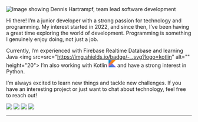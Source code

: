 <img src="https://t3.ftcdn.net/jpg/07/32/10/90/360_F_732109080_4lXwGofazqAiysUpcCnrbflsNOl9EMdW.jpg" alt="Image showing Dennis Hartrampf, team lead software development">

Hi there! I’m a junior developer with a strong passion for technology and programming. My interest started in 2022, and since then, I’ve been having a great time exploring the world of development.
Programming is something I genuinely enjoy doing, not just a job.

Currently, I’m experienced with Firebase Realtime Database  and learning Java <img src=src="https://img.shields.io/badge/-_.svg?logo=kotlin" alt="" height="20"> I’m also working with Kotlin <img src="https://raw.githubusercontent.com/DennisHartrampf/DennisHartrampf/master/img/kotlin.svg" alt="" height="20"> and have a strong interest in Python.

I’m always excited to learn new things and tackle new challenges. If you have an interesting project or just want to chat about technology, feel free to reach out!

<!-- https://github-readme-stats.vercel.app/api?username=DennisHartrampf&show_icons=true -->
<p>
  <a href="#"><img src="https://img.shields.io/badge/Kotlin-Junior-_.svg?logo=kotlin"></a>
  <a href="#"><img src="https://img.shields.io/badge/Java-Junior-_.svg?logo=java"></a>
  <a href="#"><img src="https://img.shields.io/badge/Python-Junior-_.svg?logo=python"></a>
  <a href="#"><img src="https://img.shields.io/badge/Firebase-Junior-_.svg?logo=firebase"></a>
</p>



<hr>
